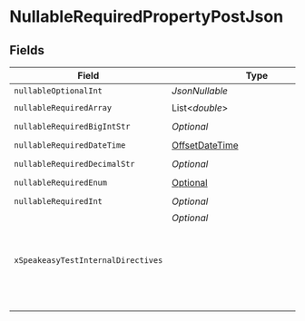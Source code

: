 # NullableRequiredPropertyPostJson


## Fields

| Field                                                                                                                                     | Type                                                                                                                                      | Required                                                                                                                                  | Description                                                                                                                               |
| ----------------------------------------------------------------------------------------------------------------------------------------- | ----------------------------------------------------------------------------------------------------------------------------------------- | ----------------------------------------------------------------------------------------------------------------------------------------- | ----------------------------------------------------------------------------------------------------------------------------------------- |
| `nullableOptionalInt`                                                                                                                     | *JsonNullable<Long>*                                                                                                                      | :heavy_minus_sign:                                                                                                                        | N/A                                                                                                                                       |
| `nullableRequiredArray`                                                                                                                   | List<*double*>                                                                                                                            | :heavy_check_mark:                                                                                                                        | N/A                                                                                                                                       |
| `nullableRequiredBigIntStr`                                                                                                               | *Optional<BigInteger>*                                                                                                                    | :heavy_check_mark:                                                                                                                        | N/A                                                                                                                                       |
| `nullableRequiredDateTime`                                                                                                                | [OffsetDateTime](https://docs.oracle.com/javase/8/docs/api/java/time/OffsetDateTime.html)                                                 | :heavy_check_mark:                                                                                                                        | N/A                                                                                                                                       |
| `nullableRequiredDecimalStr`                                                                                                              | *Optional<BigDecimal>*                                                                                                                    | :heavy_check_mark:                                                                                                                        | N/A                                                                                                                                       |
| `nullableRequiredEnum`                                                                                                                    | [Optional<NullableRequiredPropertyPostNullableRequiredEnum>](../../models/operations/NullableRequiredPropertyPostNullableRequiredEnum.md) | :heavy_check_mark:                                                                                                                        | N/A                                                                                                                                       |
| `nullableRequiredInt`                                                                                                                     | *Optional<Long>*                                                                                                                          | :heavy_check_mark:                                                                                                                        | N/A                                                                                                                                       |
| `xSpeakeasyTestInternalDirectives`                                                                                                        | *Optional<Object>*                                                                                                                        | :heavy_minus_sign:                                                                                                                        | N/A                                                                                                                                       |